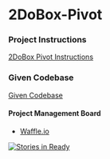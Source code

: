 # 2DoBox-Pivot

### Project Instructions

[2DoBox Pivot Instructions](http://frontend.turing.io/projects/2DoBox-Pivot-Mod1.html)

### Given Codebase

[Given Codebase](https://github.com/turingschool-projects/2dobox-pivot-1)

#### Project Management Board

* [Waffle.io](https://waffle.io/AdamMescher/2DoBox-Pivot)

[![Stories in Ready](https://badge.waffle.io/AdamMescher/2DoBox-Pivot.svg?label=ready&title=Ready)](http://waffle.io/AdamMescher/2DoBox-Pivot)
